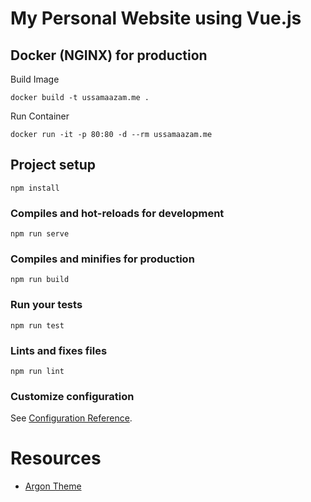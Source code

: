 # My Personal Website using Vue.js
## Docker (NGINX) for production
Build Image
```
docker build -t ussamaazam.me .
```
Run Container 
```
docker run -it -p 80:80 -d --rm ussamaazam.me
```
## Project setup
```
npm install
```
### Compiles and hot-reloads for development
```
npm run serve
```
### Compiles and minifies for production
```
npm run build
```
### Run your tests
```
npm run test
```
### Lints and fixes files
```
npm run lint
```
### Customize configuration
See [Configuration Reference](https://cli.vuejs.org/config/).

# Resources
- [Argon Theme](https://demos.creative-tim.com/argon-design-system/docs/getting-started/overview.html) 
